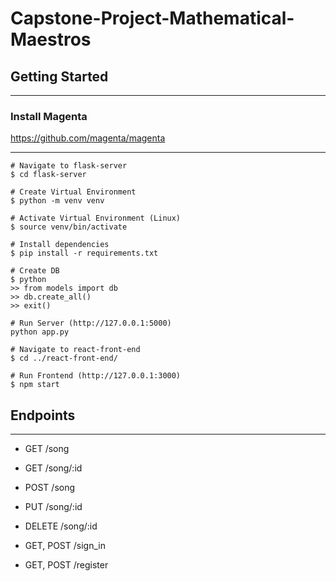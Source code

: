 # Capstone-Project-Mathematical-Maestros
## Getting Started
---

### Install Magenta
<https://github.com/magenta/magenta>

---
```
# Navigate to flask-server
$ cd flask-server

# Create Virtual Environment
$ python -m venv venv

# Activate Virtual Environment (Linux)
$ source venv/bin/activate

# Install dependencies
$ pip install -r requirements.txt

# Create DB
$ python
>> from models import db
>> db.create_all()
>> exit()

# Run Server (http://127.0.0.1:5000)
python app.py

# Navigate to react-front-end
$ cd ../react-front-end/

# Run Frontend (http://127.0.0.1:3000)
$ npm start
```

## Endpoints
--- 

* GET       /song
* GET       /song/:id
* POST      /song
* PUT       /song/:id
* DELETE    /song/:id

* GET, POST /sign_in
* GET, POST /register